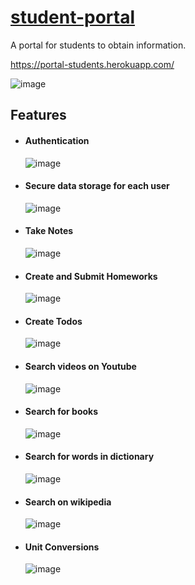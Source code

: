 # [student-portal](https://portal-students.herokuapp.com/)
A portal for students to obtain information.

https://portal-students.herokuapp.com/

![image](https://user-images.githubusercontent.com/60225218/174467612-6ea77328-2213-4bb2-aa15-6f531d31744d.png)

## Features
- #### Authentication
  ![image](https://user-images.githubusercontent.com/60225218/174468605-ecc3369b-2d55-4d85-a446-837a02371cb9.png)
- #### Secure data storage for each user
  ![image](https://user-images.githubusercontent.com/60225218/174468636-2ba59057-b98e-40e1-bc8d-bdf3fd8042da.png)
- #### Take Notes
  ![image](https://user-images.githubusercontent.com/60225218/174467737-48e7698b-5ebf-4ff3-a8f7-8c7dfd884ba0.png)
- #### Create and Submit Homeworks
  ![image](https://user-images.githubusercontent.com/60225218/174468661-5a2f2206-4916-48bb-97be-0ce27b9e39e6.png)
- #### Create Todos
  ![image](https://user-images.githubusercontent.com/60225218/174468675-30e2a000-94ed-4730-8394-da2db52da169.png)
- #### Search videos on Youtube
  ![image](https://user-images.githubusercontent.com/60225218/174467768-ac510f28-06f6-4365-af5b-7d213f52c402.png)
- #### Search for books
  ![image](https://user-images.githubusercontent.com/60225218/174467785-1da5592c-da1d-4c8b-980c-11ca4a673aeb.png)
- #### Search for words in dictionary
  ![image](https://user-images.githubusercontent.com/60225218/174468505-378c4233-21d9-4a4b-b720-59f39abebf74.png)
- #### Search on wikipedia
  ![image](https://user-images.githubusercontent.com/60225218/174468527-95b198fb-5fc5-465a-894a-5fcd1a1022b8.png)
- #### Unit Conversions
  ![image](https://user-images.githubusercontent.com/60225218/174468546-4435472b-961c-4d7c-815d-032419f4518e.png)

